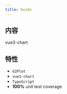 ```yaml
---
title: Guide
---
```


## 内容

vue3-chart

## 特性

- `G2Plot`
- `vue3-chart`
- `TypeScript`
- **100%** unit test coverage

